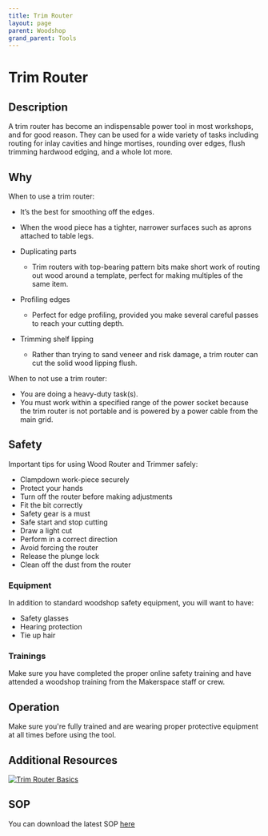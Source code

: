 ```yaml
---
title: Trim Router
layout: page
parent: Woodshop
grand_parent: Tools
---
```


# Trim Router

## Description

<!-- ![Band Saw](/assets/images/tools/band_saw.jpeg) -->

A trim router has become an indispensable power tool in most workshops, and for good reason. They can be used for a wide variety of tasks including routing for inlay cavities and hinge mortises, rounding over edges, flush trimming hardwood edging, and a whole lot more.

## Why

When to use a trim router:

- It’s the best for smoothing off the edges.

- When the wood piece has a tighter, narrower surfaces such as aprons attached to table legs.
- Duplicating parts
  - Trim routers with top-bearing pattern bits make short work of routing out wood around a template, perfect for making multiples of the same item.
- Profiling edges
  - Perfect for edge profiling, provided you make several careful passes to reach your cutting depth.
- Trimming shelf lipping
  - Rather than trying to sand veneer and risk damage, a trim router can cut the solid wood lipping flush.

When to not use a trim router:

- You are doing a heavy-duty task(s).
- You must work within a specified range of the power socket because the trim router is not portable and is powered by a power cable from the main grid.

## Safety

Important tips for using Wood Router and Trimmer safely:

- Clampdown work-piece securely
- Protect your hands
- Turn off the router before making adjustments
- Fit the bit correctly
- Safety gear is a must
- Safe start and stop cutting
- Draw a light cut
- Perform in a correct direction
- Avoid forcing the router
- Release the plunge lock
- Clean off the dust from the router

### Equipment

In addition to standard woodshop safety equipment, you will want to have:

- Safety glasses
- Hearing protection
- Tie up hair

### Trainings

Make sure you have completed the proper online safety training and have attended a woodshop training from the Makerspace staff or crew.

## Operation

Make sure you're fully trained and are wearing proper protective equipment at all times before using the tool.

## Additional Resources

[![Trim Router Basics](https://img.youtube.com/vi/npf7ncBsGt8/0.jpg)](https://youtu.be/npf7ncBsGt8 "Trim Router Basics")

## SOP

You can download the latest SOP [here](/assets/sops/TrimRouter/SOP_TrimRouter.docx)
